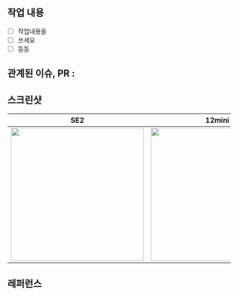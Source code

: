 ## 작업 내용 
- [ ] 작업내용을
- [ ] 쓰세요
- [ ] 등등

## 관계된 이슈, PR : 

## 스크린샷
|SE2|12mini|12pro|
|:------:|:------:|:------:|
|<img src="" width=300> |  <img src="" width=300> |<img src="" width=300> |

## 레퍼런스
